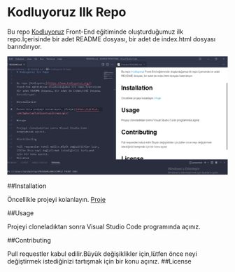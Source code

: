 # Kodluyoruz Ilk Repo


Bu repo [Kodluyoruz](https://www.kodluyoruz.org/) Front-End eğitiminde oluşturduğumuz ilk repo.İçerisinde bir adet README dosyası, bir adet de index.html dosyası barındırıyor.

![proje resmi](img/markdown.PNG)

##Installation

Öncellikle projeyi kolanlayın. [Proje](https://github.com/tgbsrce/kodluyoruzilkrepo.git)

##Usage

Projeyi cloneladıktan sonra Visual Studio Code programında açınız.

##Contributing

Pull requestler kabul edilir.Büyük değişiklikler için,lütfen önce neyi değiştirmek istediğinizi tartışmak için bir konu açınız.
##License


